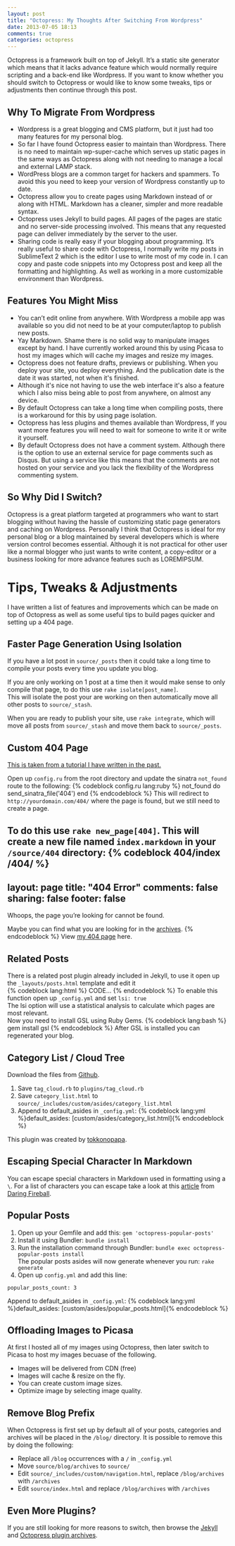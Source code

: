 ```yaml
---
layout: post
title: "Octopress: My Thoughts After Switching From Wordpress"
date: 2013-07-05 18:13
comments: true
categories: octopress
---
```




Octopress is a framework built on top of Jekyll. It’s a static site generator which means that it lacks advance feature which would normally require scripting and a back-end like Wordpress. If you want to know whether you should switch to Octopress or would like to know some tweaks, tips or adjustments then continue through this post.



Why To Migrate From Wordpress
-----------------------------


- Wordpress is a great blogging and CMS platform, but it just had too many features for my personal blog.
- So far I have found Octopress easier to maintain than Wordpress. There is no need to maintain wp-super-cache which serves up static pages in the same ways as Octopress along with not needing to manage a local and external LAMP stack.
- WordPress blogs are a common target for hackers and spammers. To avoid this you need to keep your version of Wordpress constantly up to date.
- Octopress allow you to create pages using Markdown instead of or along with HTML. Markdown has a cleaner, simpler and more readable syntax.
- Octopress uses Jekyll to build pages. All pages of the pages are static and no server-side processing involved. This means that any requested page can deliver immediately by the server to the user.
- Sharing code is really easy if your blogging about programming. It’s really useful to share code with Octopress, I normally write my posts in SublimeText 2 which is the editor I use to write most of my code in. I can copy and paste code snippets into my Octopress post and keep all the formatting and highlighting. As well as working in a more customizable environment than Wordpress.




Features You Might Miss
-----------------------

- You can’t edit online from anywhere. With Wordpress a mobile app was available so you did not need to be at your computer/laptop to publish new posts.
- Yay Markdown. Shame there is no solid way to manipulate images except by hand. I have currently worked around this by using Picasa to host my images which will cache my images and resize my images.
- Octopress does not feature drafts, previews or publishing. When you deploy your site, you deploy everything. And the publication date is the date it was started, not when it's finished.
- Although it's nice not having to use the web interface it's also a feature which I also miss being able to post from anywhere, on almost any device.
- By default Octopress can take a long time when compiling posts, there is a workaround for this by using page isolation.
- Octopress has less plugins and themes available than Wordpress, If you want more features you will need to wait for someone to write it or write it yourself.
- By default Octopress does not have a comment system. Although there is the option to use an external service for page comments such as Disqus. But using a service like this means that the comments are not hosted on your service and you lack the flexibility of the Wordpress commenting system.



So Why Did I Switch?
--------------------

Octopress is a great platform targeted at programmers who want to start blogging without having the hassle of customizing static page generators and caching on Wordpress. Personally I think that Octopress is ideal for my personal blog or a blog maintained by several developers which is where version control becomes essential. Although it is not practical for other user like a normal blogger who just wants to write content, a copy-editor or a business looking for more advance features such as LOREMIPSUM.


  
Tips, Tweaks & Adjustments
==========================

I have written a list of features and improvements which can be made on top of Octopress as well as some useful tips to build pages quicker and setting up a 404 page.



Faster Page Generation Using Isolation
--------------------------------------

If you have a lot post in `source/_posts` then it could take a long time to compile your posts every time you update you blog.  

If you are only working on 1 post at a time then it would make sense to only compile that page, to do this use `rake isolate[post_name]`.  
This will isolate the post your are working on then automatically move all other posts to `source/_stash`.  

When you are ready to publish your site, use `rake integrate`, which will move all posts from `source/_stash` and move them back to `source/_posts`.



Custom 404 Page
---------------

[This is taken from a tutorial I have written in the past.](/blog/2013/06/21/octopress-custom-404-page/)  

Open up `config.ru` from the root directory and update the sinatra `not_found` route to the following:
{% codeblock config.ru lang:ruby %}
not_found do
  send_sinatra_file('404')
end
{% endcodeblock %}
This will redirect to `http://yourdomain.com/404/` where the page is found, but we still need to create a page.

To do this use `rake new_page[404]`. This will create a new file named `index.markdown` in your `/source/404` directory:
{% codeblock 404/index /404/ %}
---
layout: page
title: "404 Error"
comments: false
sharing: false
footer: false
---
Whoops, the page you’re looking for cannot be found.

Maybe you can find what you are looking for in the [archives](/blog/archives/).
{% endcodeblock %}
View [my 404 page](/404/) here.



Related Posts
-------------

There is a related post plugin already included in Jekyll, to use it  open up the `_layouts/posts.html` template and edit it  
{% codeblock lang:html %}
<a>CODE...</a>
{% endcodeblock %}
To enable this function open up `_config.yml` and set `lsi: true`  
The lsi option will use a statistical analysis to calculate which pages are most relevant.  
Now you need to install GSL using Ruby Gems.
{% codeblock lang:bash %}
gem install gsl
{% endcodeblock %}
After GSL is installed you can regenerated your blog.



Category List / Cloud Tree
--------------------------

Download the files from [Github](https://github.com/tokkonopapa/octopress-tagcloud).  
1. Save `tag_cloud.rb` to `plugins/tag_cloud.rb`  
2. Save `category_list.html` to `source/_includes/custom/asides/category_list.html`  
3. Append to default_asides in `_config.yml`:
   {% codeblock lang:yml %}default_asides: [custom/asides/category_list.html]{% endcodeblock %}
  
This plugin was created by [tokkonopapa](https://github.com/tokkonopapa).



Escaping Special Character In Markdown
--------------------------------------
You can escape special characters in Markdown used in formatting using a `\`.
For a list of characters you can escape take a look at this [article](http://daringfireball.net/projects/markdown/syntax#backslash) from [Daring Fireball](http://daringfireball.net).


  
Popular Posts
-------------

1. Open up your Gemfile and add this: `gem 'octopress-popular-posts'`  
2. Install it using Bundler: `bundle install`  
3. Run the installation command through Bundler: `bundle exec octopress-popular-posts install`  
The popular posts asides will now generate whenever you run: `rake generate`  
4. Open up `config.yml` and add this line:
```
popular_posts_count: 3
```  
Append to default_asides in `_config.yml`: {% codeblock lang:yml %}default_asides: [custom/asides/popular_posts.html]{% endcodeblock %}




Offloading Images to Picasa
---------------------------

At first I hosted all of my images using Octopress, then later switch to Picasa to host my images becuase of the following.

- Images will be delivered from CDN (free)
- Images will cache & resize on the fly.
- You can create custom image sizes.
- Optimize image by selecting image quality.



Remove Blog Prefix
------------------

When Octopress is first set up by default all of your posts, categories and archives will be placed in the `/blog/` directory. It is possible to remove this by doing the following:

- Replace all `/blog` occurrences with a `/` in `_config.yml`
- Move `source/blog/archives` to `source/`
- Edit `source/_includes/custom/navigation.html`, replace `/blog/archives` with `/archives`
- Edit `source/index.html` and replace `/blog/archives` with `/archives`



Even More Plugins?
------------------

If you are still looking for more reasons to switch, then browse the [Jekyll](http://jekyllrb.com/docs/plugins/#available_plugins) and [Octopress plugin archives](http://github.com/imathis/octopress/wiki/3rd-party-plugins).

